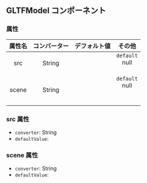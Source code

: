 ## GLTFModel コンポーネント
<!-- EDIT HERE(@Component)-->
<!-- /EDIT HERE-->
### 属性
<!-- DO NOT EDIT -->
<!-- ATTRS -->
| 属性名 | コンバーター | デフォルト値 | その他 |
|:------:|:------:|:------:|:------:|
| src | String |  | `default`</br> null</br>    </br> |
| scene | String |  | `default`</br> null</br>    </br>  </br> |

<!-- /ATTRS -->
<!-- /DO NOT EDIT -->
### src 属性

 * `converter`: String
 * `defaultValue`: 

<!-- EDIT HERE(src)-->
<!-- /EDIT HERE-->
### scene 属性

 * `converter`: String
 * `defaultValue`: 

<!-- EDIT HERE(scene)-->
<!-- /EDIT HERE-->
